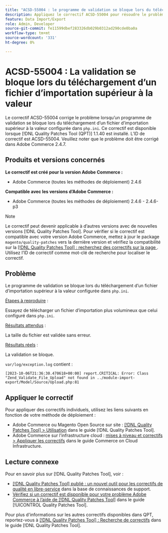 ```yaml
---
title: "ACSD-55004 : le programme de validation se bloque lors du téléchargement d’un fichier d’importation supérieur à la valeur"
description: Appliquez le correctif ACSD-55004 pour résoudre le problème Adobe Commerce en raison duquel un programme de validation se bloque lors du téléchargement d’un fichier d’importation supérieur à la valeur configurée dans &grave;php.ini&grave;.
feature: Data Import/Export
role: Admin, Developer
source-git-commit: fe11599dbef283326db029b0312ad290cde0ba0a
workflow-type: tm+mt
source-wordcount: '331'
ht-degree: 0%

---
```


# ACSD-55004 : La validation se bloque lors du téléchargement d’un fichier d’importation supérieur à la valeur

Le correctif ACSD-55004 corrige le problème lorsqu’un programme de validation se bloque lors du téléchargement d’un fichier d’importation supérieur à la valeur configurée dans `php.ini`. Ce correctif est disponible lorsque [!DNL Quality Patches Tool (QPT)] 1.1.40 est installé. L’ID de correctif est ACSD-55004. Veuillez noter que le problème doit être corrigé dans Adobe Commerce 2.4.7.

## Produits et versions concernés

**Le correctif est créé pour la version Adobe Commerce :**

* Adobe Commerce (toutes les méthodes de déploiement) 2.4.6

**Compatible avec les versions d’Adobe Commerce :**

* Adobe Commerce (toutes les méthodes de déploiement) 2.4.6 - 2.4.6-p3

>[!NOTE]
>
>Le correctif peut devenir applicable à d’autres versions avec de nouvelles versions [!DNL Quality Patches Tool]. Pour vérifier si le correctif est compatible avec votre version Adobe Commerce, mettez à jour le package `magento/quality-patches` vers la dernière version et vérifiez la compatibilité sur la [[!DNL Quality Patches Tool] : recherchez des correctifs sur la page ](https://experienceleague.adobe.com/tools/commerce-quality-patches/index.html). Utilisez l’ID de correctif comme mot-clé de recherche pour localiser le correctif.

## Problème

Le programme de validation se bloque lors du téléchargement d’un fichier d’importation supérieur à la valeur configurée dans `php.ini`.

<u>Étapes à reproduire</u> :

Essayez de télécharger un fichier d’importation plus volumineux que celui configuré dans `php.ini`.

<u>Résultats attendus</u> :

La taille du fichier est validée sans erreur.

<u>Résultats réels</u> :

La validation se bloque.

`var/log/exception.log` contient :

```
[2023-10-06T21:36:30.470618+00:00] report.CRITICAL: Error: Class "Zend_Validate_File_Upload" not found in ../module-import-export/Model/Source/Upload.php:81
```

## Appliquer le correctif

Pour appliquer des correctifs individuels, utilisez les liens suivants en fonction de votre méthode de déploiement :

* Adobe Commerce ou Magento Open Source sur site : [[!DNL Quality Patches Tool] > Utilisation](/help/tools/quality-patches-tool/usage.md) dans le guide [!DNL Quality Patches Tool].
* Adobe Commerce sur l’infrastructure cloud : [mises à niveau et correctifs > Appliquer les correctifs](https://experienceleague.adobe.com/docs/commerce-cloud-service/user-guide/develop/upgrade/apply-patches.html) dans le guide Commerce on Cloud Infrastructure.

## Lecture connexe

Pour en savoir plus sur [!DNL Quality Patches Tool], voir :

* [[!DNL Quality Patches Tool] publié : un nouvel outil pour les correctifs de qualité en libre-service](https://experienceleague.adobe.com/en/docs/commerce-knowledge-base/kb/announcements/commerce-announcements/magento-quality-patches-released-new-tool-to-self-serve-quality-patches) dans la base de connaissances de support.
* [Vérifiez si un correctif est disponible pour votre problème Adobe Commerce à l’aide de  [!DNL Quality Patches Tool]](/help/tools/quality-patches-tool/patches-available-in-qpt/check-patch-for-magento-issue-with-magento-quality-patches.md) dans le guide [!UICONTROL Quality Patches Tool].


Pour plus d&#39;informations sur les autres correctifs disponibles dans QPT, reportez-vous à [[!DNL Quality Patches Tool] : Recherche de correctifs](https://experienceleague.adobe.com/tools/commerce-quality-patches/index.html) dans le guide [!DNL Quality Patches Tool].
